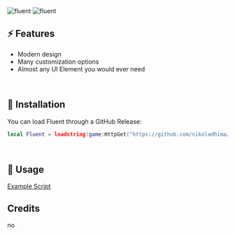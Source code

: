 <img src="Assets/logodark.png#gh-dark-mode-only" alt="fluent">
<img src="Assets/logolight.png#gh-light-mode-only" alt="fluent">

## ⚡ Features

- Modern design
- Many customization options
- Almost any UI Element you would ever need 
<br/>

## 🔌 Installation

You can load Fluent through a GitHub Release:

```lua
local Fluent = loadstring(game:HttpGet("https://github.com/nikoladhima/Fluent/releases/latest/download/main.lua"))()
```
<br/>

## 📜 Usage

[Example Script](https://github.com/nikoladhima/Fluent/blob/master/Example.lua)
<br/>

## Credits

no
